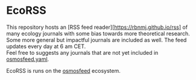 # EcoRSS

This repository hosts an [RSS feed reader][https://rbnmj.github.io/rss] of many ecology journals with some bias towards more theoretical research. Some more general but impactful journals are included as well. The feed updates every day at 6 am CET.  
Feel free to suggests any journals that are not yet included in [osmosfeed.yaml](./osmosfeed.yaml).  

EcoRSS is runs on the [osmosfeed](https://github.com/osmoscraft/osmosfeed) ecosystem.  
